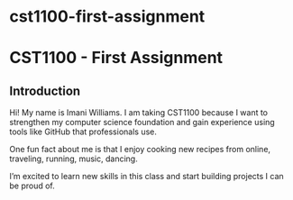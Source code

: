# cst1100-first-assignment
# CST1100 - First Assignment

## Introduction
Hi! My name is Imani Williams. I am taking CST1100 because I want to strengthen my computer science foundation and gain experience using tools like GitHub that professionals use.

One fun fact about me is that I enjoy cooking new recipes from online, traveling, running, music, dancing. 

I’m excited to learn new skills in this class and start building projects I can be proud of.
